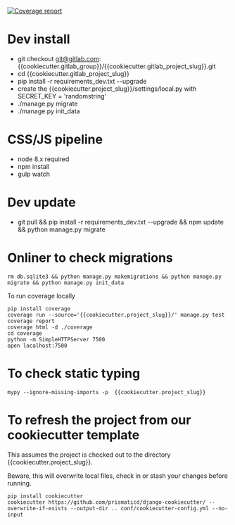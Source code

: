 
[![Coverage report](https://gitlab.com/{{cookiecutter.gitlab_group}}/{{cookiecutter.gitlab_project_slug}}/badges/master/coverage.svg)](https://{{cookiecutter.gitlab_group}}.gitlab.io/{{cookiecutter.gitlab_project_slug}}/index.html)

# Dev install

* git checkout git@gitlab.com:{{cookiecutter.gitlab_group}}/{{cookiecutter.gitlab_project_slug}}.git
* cd {{cookiecutter.gitlab_project_slug}}
* pip install -r requirements_dev.txt --upgrade
* create the {{cookiecutter.project_slug}}/settings/local.py with SECRET_KEY = 'randomstring'
* ./manage.py migrate
* ./manage.py init_data

# CSS/JS pipeline

* node 8.x required
* npm install
* gulp watch

# Dev update

* git pull && pip install -r requirements_dev.txt --upgrade && npm update  && python manage.py migrate


# Onliner to check migrations
```
rm db.sqlite3 && python manage.py makemigrations && python manage.py migrate && python manage.py init_data
```



To run coverage locally

 ```
 pip install coverage
 coverage run --source='{{cookiecutter.project_slug}}/' manage.py test
 coverage report
 coverage html -d ./coverage
 cd coverage
 python -m SimpleHTTPServer 7500
 open localhost:7500
 ```




#  To check static typing
```
mypy --ignore-missing-imports -p  {{cookiecutter.project_slug}}
```

# To refresh the project from our cookiecutter template

This assumes the project is checked out to the directory {{cookiecutter.project_slug}}.

Beware, this will overwrite local files, check in or stash your changes before running.
```
pip install cookiecutter
cookiecutter https://github.com/prismaticd/django-cookiecutter/ --overwrite-if-exists --output-dir .. conf/cookiecutter-config.yml --no-input
```
